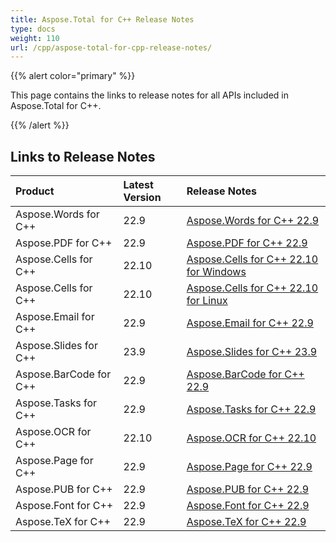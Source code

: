 ```yaml
---
title: Aspose.Total for C++ Release Notes
type: docs
weight: 110
url: /cpp/aspose-total-for-cpp-release-notes/
---
```


{{% alert color="primary" %}}

This page contains the links to release notes for all APIs included in Aspose.Total for C++.

{{% /alert %}}

## **Links to Release Notes**

|**Product**|**Latest Version**|**Release Notes**|
| :- | :- | :- |
|Aspose.Words for C++|22.9|[Aspose.Words for C++ 22.9](https://docs.aspose.com/words/cpp/aspose-words-for-cpp-22-9-release-notes/)|
|Aspose.PDF for C++|22.9|[Aspose.PDF for C++ 22.9](https://docs.aspose.com/pdf/cpp/aspose-pdf-for-cpp-22-9-release-notes/)|
|Aspose.Cells for C++|22.10|[Aspose.Cells for C++ 22.10 for Windows](https://docs.aspose.com/cells/cpp/aspose-cells-for-cpp-22-10-release-notes-windows/)|
|Aspose.Cells for C++|22.10|[Aspose.Cells for C++ 22.10 for Linux](https://docs.aspose.com/cells/cpp/aspose-cells-for-cpp-22-10-release-notes-linux/)|
|Aspose.Email for C++|22.9|[Aspose.Email for C++ 22.9](https://docs.aspose.com/email/cpp/aspose-email-for-cpp-22-9-release-notes/)|
|Aspose.Slides for C++|23.9|[Aspose.Slides for C++ 23.9](https://docs.aspose.com/slides/cpp/aspose-slides-for-cpp-23-9-release-notes/)|
|Aspose.BarCode for C++|22.9|[Aspose.BarCode for C++ 22.9](https://docs.aspose.com/barcode/cpp/aspose-barcode-for-cpp-22-9-release-notes/)|
|Aspose.Tasks for C++|22.9|[Aspose.Tasks for C++ 22.9](https://docs.aspose.com/tasks/cpp/aspose-tasks-for-cpp-22-9-release-notes/)|
|Aspose.OCR for C++|22.10|[Aspose.OCR for C++ 22.10](https://docs.aspose.com/ocr/cpp/aspose-ocr-for-cpp-22-10-0-release-notes/)|
|Aspose.Page for C++|22.9|[Aspose.Page for C++ 22.9](https://docs.aspose.com/page/cpp/aspose-page-for-cpp-22-9-release-notes/)|
|Aspose.PUB for C++|22.9|[Aspose.PUB for C++ 22.9](https://docs.aspose.com/pub/cpp/aspose-pub-for-cpp-22-9-release-notes/)|
|Aspose.Font for C++|22.9|[Aspose.Font for C++ 22.9](https://docs.aspose.com/font/cpp/aspose-font-for-cpp-22-9-release-notes/)|
|Aspose.TeX for C++|22.9|[Aspose.TeX for C++ 22.9](https://docs.aspose.com/tex/cpp/aspose-tex-for-cpp-22-9-release-notes/)|
